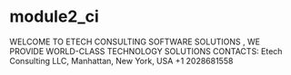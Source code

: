# module2_ci

WELCOME TO ETECH CONSULTING SOFTWARE SOLUTIONS , WE PROVIDE WORLD-CLASS TECHNOLOGY SOLUTIONS
 CONTACTS:
 Etech Consulting LLC,
 Manhattan, New York, USA
 +1 2028681558

